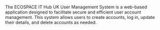 The ECOSPACE IT Hub UK User Management System is a web-based application designed to facilitate secure and efficient user account management. This system allows users to create accounts, log in, update their details, and delete accounts as needed.

